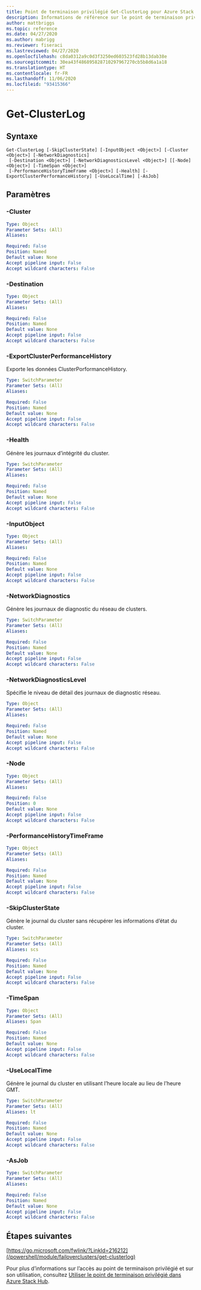 ```yaml
---
title: Point de terminaison privilégié Get-ClusterLog pour Azure Stack Hub
description: Informations de référence sur le point de terminaison privilégié Azure Stack PowerShell - Get-ClusterLog
author: mattbriggs
ms.topic: reference
ms.date: 04/27/2020
ms.author: mabrigg
ms.reviewer: fiseraci
ms.lastreviewed: 04/27/2020
ms.openlocfilehash: c8da0312a9c0d3f3250ed603523fd28b13dab38e
ms.sourcegitcommit: 30ea43f486895828710297967270cb5b8d6a1a18
ms.translationtype: HT
ms.contentlocale: fr-FR
ms.lasthandoff: 11/06/2020
ms.locfileid: "93415366"
---
```

# <a name="get-clusterlog"></a>Get-ClusterLog

## <a name="syntax"></a>Syntaxe

```
Get-ClusterLog [-SkipClusterState] [-InputObject <Object>] [-Cluster <Object>] [-NetworkDiagnostics]
 [-Destination <Object>] [-NetworkDiagnosticsLevel <Object>] [[-Node] <Object>] [-TimeSpan <Object>]
 [-PerformanceHistoryTimeFrame <Object>] [-Health] [-ExportClusterPerformanceHistory] [-UseLocalTime] [-AsJob]
```

## <a name="parameters"></a>Paramètres

### <a name="-cluster"></a>-Cluster
 

```yaml
Type: Object
Parameter Sets: (All)
Aliases:

Required: False
Position: Named
Default value: None
Accept pipeline input: False
Accept wildcard characters: False
```

### <a name="-destination"></a>-Destination
 

```yaml
Type: Object
Parameter Sets: (All)
Aliases:

Required: False
Position: Named
Default value: None
Accept pipeline input: False
Accept wildcard characters: False
```

### <a name="-exportclusterperformancehistory"></a>-ExportClusterPerformanceHistory
Exporte les données ClusterPorformanceHistory.

```yaml
Type: SwitchParameter
Parameter Sets: (All)
Aliases:

Required: False
Position: Named
Default value: None
Accept pipeline input: False
Accept wildcard characters: False
```

### <a name="-health"></a>-Health
Génère les journaux d’intégrité du cluster.

```yaml
Type: SwitchParameter
Parameter Sets: (All)
Aliases:

Required: False
Position: Named
Default value: None
Accept pipeline input: False
Accept wildcard characters: False
```

### <a name="-inputobject"></a>-InputObject
 

```yaml
Type: Object
Parameter Sets: (All)
Aliases:

Required: False
Position: Named
Default value: None
Accept pipeline input: False
Accept wildcard characters: False
```

### <a name="-networkdiagnostics"></a>-NetworkDiagnostics
Génère les journaux de diagnostic du réseau de clusters.

```yaml
Type: SwitchParameter
Parameter Sets: (All)
Aliases:

Required: False
Position: Named
Default value: None
Accept pipeline input: False
Accept wildcard characters: False
```

### <a name="-networkdiagnosticslevel"></a>-NetworkDiagnosticsLevel
Spécifie le niveau de détail des journaux de diagnostic réseau.

```yaml
Type: Object
Parameter Sets: (All)
Aliases:

Required: False
Position: Named
Default value: None
Accept pipeline input: False
Accept wildcard characters: False
```

### <a name="-node"></a>-Node
 

```yaml
Type: Object
Parameter Sets: (All)
Aliases:

Required: False
Position: 0
Default value: None
Accept pipeline input: False
Accept wildcard characters: False
```

### <a name="-performancehistorytimeframe"></a>-PerformanceHistoryTimeFrame
 

```yaml
Type: Object
Parameter Sets: (All)
Aliases:

Required: False
Position: Named
Default value: None
Accept pipeline input: False
Accept wildcard characters: False
```

### <a name="-skipclusterstate"></a>-SkipClusterState
Génère le journal du cluster sans récupérer les informations d’état du cluster.

```yaml
Type: SwitchParameter
Parameter Sets: (All)
Aliases: scs

Required: False
Position: Named
Default value: None
Accept pipeline input: False
Accept wildcard characters: False
```

### <a name="-timespan"></a>-TimeSpan
 

```yaml
Type: Object
Parameter Sets: (All)
Aliases: Span

Required: False
Position: Named
Default value: None
Accept pipeline input: False
Accept wildcard characters: False
```

### <a name="-uselocaltime"></a>-UseLocalTime
Génère le journal du cluster en utilisant l’heure locale au lieu de l’heure GMT.

```yaml
Type: SwitchParameter
Parameter Sets: (All)
Aliases: lt

Required: False
Position: Named
Default value: None
Accept pipeline input: False
Accept wildcard characters: False
```

### <a name="-asjob"></a>-AsJob


```yaml
Type: SwitchParameter
Parameter Sets: (All)
Aliases:

Required: False
Position: Named
Default value: None
Accept pipeline input: False
Accept wildcard characters: False
```

## <a name="next-steps"></a>Étapes suivantes

[https://go.microsoft.com/fwlink/?LinkId=216212](/powershell/module/failoverclusters/get-clusterlog)

Pour plus d’informations sur l’accès au point de terminaison privilégié et sur son utilisation, consultez [Utiliser le point de terminaison privilégié dans Azure Stack Hub](../../operator/azure-stack-privileged-endpoint.md).
